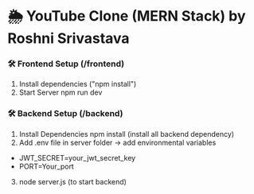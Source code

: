 # 🌦 YouTube Clone (MERN Stack) by Roshni Srivastava


### 🛠 Frontend Setup (/frontend)
1. Install dependencies ("npm install")
2.  Start Server npm run dev


### 🛠 Backend Setup (/backend)
1. Install Dependencies
  npm install (install all backend dependency)
2.  Add .env file in server folder -> add environmental variables
 - JWT_SECRET=your_jwt_secret_key
 - PORT=Your_port
3. node server.js (to start backend)

